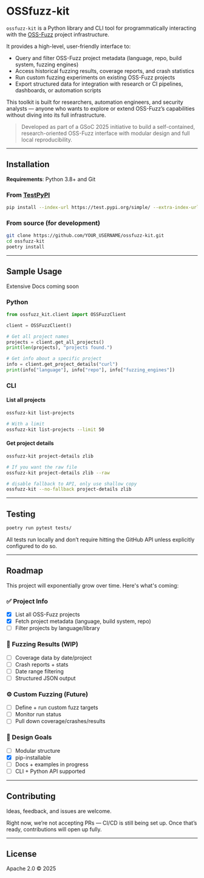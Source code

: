 # OSSfuzz-kit

`ossfuzz-kit` is a Python library and CLI tool for programmatically interacting with the [OSS-Fuzz](https://github.com/google/oss-fuzz) project infrastructure.

It provides a high-level, user-friendly interface to:

- Query and filter OSS-Fuzz project metadata (language, repo, build system, fuzzing engines)
- Access historical fuzzing results, coverage reports, and crash statistics
- Run custom fuzzing experiments on existing OSS-Fuzz projects
- Export structured data for integration with research or CI pipelines, dashboards, or automation scripts

This toolkit is built for researchers, automation engineers, and security analysts — anyone who wants to explore or extend OSS-Fuzz’s capabilities without diving into its full infrastructure.

> Developed as part of a GSoC 2025 initiative to build a self-contained, research-oriented OSS-Fuzz interface with modular design and full local reproducibility.

---

## Installation

**Requirements**: Python 3.8+ and Git

### From [TestPyPI](https://test.pypi.org/project/ossfuzz-kit/)

```bash
pip install --index-url https://test.pypi.org/simple/ --extra-index-url https://pypi.org/simple ossfuzz-kit
```

### From source (for development)

```bash
git clone https://github.com/YOUR_USERNAME/ossfuzz-kit.git
cd ossfuzz-kit
poetry install
```

---

## Sample Usage

Extensive Docs coming soon

### Python

```python
from ossfuzz_kit.client import OSSFuzzClient

client = OSSFuzzClient()

# Get all project names
projects = client.get_all_projects()
print(len(projects), "projects found.")

# Get info about a specific project
info = client.get_project_details("curl")
print(info["language"], info["repo"], info["fuzzing_engines"])
```

### CLI

#### List all projects

```bash
ossfuzz-kit list-projects

# With a limit
ossfuzz-kit list-projects --limit 50
```

#### Get project details

```bash
ossfuzz-kit project-details zlib

# If you want the raw file
ossfuzz-kit project-details zlib --raw

# disable fallback to API, only use shallow copy
ossfuzz-kit --no-fallback project-details zlib
```

---

## Testing

```bash
poetry run pytest tests/
```

All tests run locally and don’t require hitting the GitHub API unless explicitly configured to do so.

---
## Roadmap

This project will exponentially grow over time. Here's what's coming:

### ✅ Project Info
- [x] List all OSS-Fuzz projects
- [x] Fetch project metadata (language, build system, repo)
- [ ] Filter projects by language/library

### 📜 Fuzzing Results (WIP)
- [ ] Coverage data by date/project
- [ ] Crash reports + stats
- [ ] Date range filtering
- [ ] Structured JSON output

### ⚙️ Custom Fuzzing (Future)
- [ ] Define + run custom fuzz targets
- [ ] Monitor run status
- [ ] Pull down coverage/crashes/results

### 🧱 Design Goals
- [ ] Modular structure
- [x] pip-installable
- [ ] Docs + examples in progress
- [ ] CLI + Python API supported

---

## Contributing

Ideas, feedback, and issues are welcome.

Right now, we’re not accepting PRs — CI/CD is still being set up. Once that’s ready, contributions will open up fully.

---

## License

Apache 2.0 © 2025
